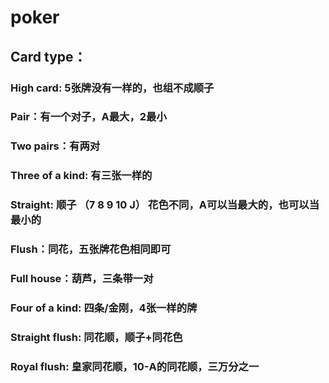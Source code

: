# poker
## Card type：
### High card: 5张牌没有一样的，也组不成顺子
### Pair：有一个对子，A最大，2最小
### Two pairs：有两对
### Three of a kind: 有三张一样的
### Straight: 顺子 （7 8 9 10 J） 花色不同，A可以当最大的，也可以当最小的
### Flush：同花，五张牌花色相同即可
### Full house：葫芦，三条带一对
### Four of a kind: 四条/金刚，4张一样的牌
### Straight flush: 同花顺，顺子+同花色
### Royal flush: 皇家同花顺，10-A的同花顺，三万分之一